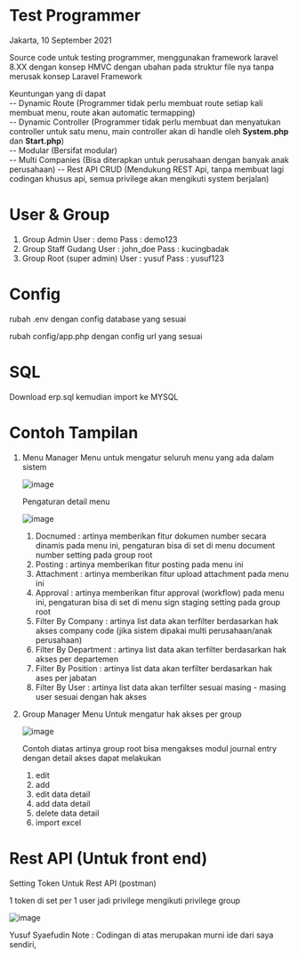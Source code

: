# Test Programmer 
Jakarta, 10 September 2021

Source code untuk testing programmer, menggunakan framework laravel 8.XX dengan konsep HMVC
dengan ubahan pada struktur file nya tanpa merusak konsep Laravel Framework

Keuntungan yang di dapat <br>
-- Dynamic Route (Programmer tidak perlu membuat route setiap kali membuat menu, route akan automatic termapping) <br> 
-- Dynamic Controller (Programmer tidak perlu membuat dan menyatukan controller untuk satu menu, main controller akan di handle oleh <b>System.php</b> dan <b>Start.php</b>) <br> 
-- Modular (Bersifat modular)<br> 
-- Multi Companies (Bisa diterapkan untuk perusahaan dengan banyak anak perusahaan)
-- Rest API CRUD (Mendukung REST Api, tanpa membuat lagi codingan khusus api, semua privilege akan mengikuti system berjalan)<br> 

# User & Group 
1. Group Admin 
    User : demo 
    Pass : demo123 
2. Group Staff Gudang 
    User : john_doe 
    Pass : kucingbadak
3. Group Root (super admin)
    User : yusuf 
    Pass : yusuf123
    
# Config 
rubah .env dengan config database yang sesuai 

rubah config/app.php dengan config url yang sesuai 

# SQL 

Download erp.sql kemudian import ke MYSQL

# Contoh Tampilan 

1. Menu Manager 
   Menu untuk mengatur seluruh menu yang ada dalam sistem 
   
   ![image](https://user-images.githubusercontent.com/89963599/132788838-f0d22b2c-7861-4957-81a3-0d8302e840fb.png)

   Pengaturan detail menu 
   
   ![image](https://user-images.githubusercontent.com/89963599/132788910-6d5067e1-c666-4952-b9b1-9eb21f0cfdd2.png)
   
   1. Docnumed  		: artinya memberikan fitur dokumen number secara dinamis pada menu ini, pengaturan bisa di set di menu document number setting pada group root 
   2. Posting   		: artinya memberikan fitur posting pada menu ini
   3. Attachment 		: artinya memberikan fitur upload attachment pada menu ini 
   4. Approval  		: artinya memberikan fitur approval (workflow) pada menu ini, pengaturan bisa di set di menu sign staging setting pada group root
   5. Filter By Company 	: artinya list data akan terfilter berdasarkan hak akses company code (jika sistem dipakai multi perusahaan/anak perusahaan)
   6. Filter By Department : artinya list data akan terfilter berdasarkan hak akses per departemen 
   7. Filter By Position   : artinya list data akan terfilter berdasarkan hak ases per jabatan 
   8. Filter By User	: artinya list data akan terfilter sesuai masing - masing user sesuai dengan hak akses 
   
2. Group Manager 
   Menu Untuk mengatur hak akses per group 
   
   ![image](https://user-images.githubusercontent.com/89963599/132789795-d9713df5-ac15-45ca-85e1-80699c909b65.png)
   
   Contoh diatas artinya group root bisa mengakses modul journal entry dengan detail akses dapat melakukan 
   1. edit 
   2. add
   3. edit data detail 
   4. add data detail 
   5. delete data detail 
   6. import excel 


# Rest API (Untuk front end) 

Setting Token Untuk Rest API (postman) 

1 token di set per 1 user jadi privilege mengikuti privilege group 

![image](https://user-images.githubusercontent.com/89963599/131812671-51292bbc-9d97-4440-8a48-bba0a4ffef9f.png)


Yusuf Syaefudin 
Note : Codingan di atas merupakan murni ide dari saya sendiri, 
